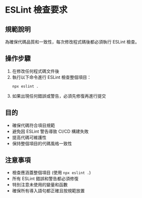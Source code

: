 # ESLint 檢查要求

## 規範說明

為確保代碼品質和一致性，每次修改程式碼後都必須執行 ESLint 檢查。

## 操作步驟

1. 在修改任何程式碼文件後
2. 執行以下命令進行 ESLint 檢查整個項目：
   ```
   npx eslint .
   ```
3. 如果出現任何錯誤或警告，必須先修復再進行提交

## 目的

- 確保代碼符合項目規範
- 避免因 ESLint 警告導致 CI/CD 構建失敗
- 提高代碼可維護性
- 保持整個項目的代碼風格一致性

## 注意事項

- 檢查應涵蓋整個項目 (使用 `npx eslint .`)
- 所有 ESLint 錯誤和警告都必須修復
- 特別注意未使用的變量和函數
- 確保所有導入語句都正確且按規範放置